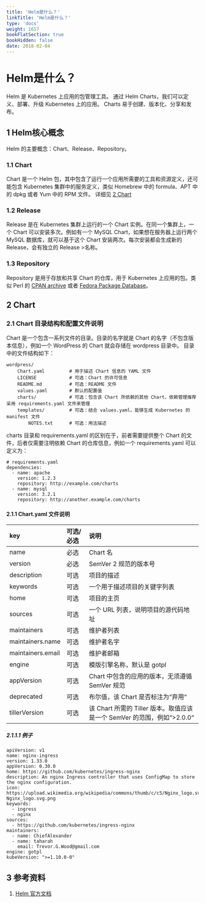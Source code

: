 ```yaml
---
title: 'Helm是什么？'
linkTitle: 'Helm是什么？'
type: 'docs'
weight: 1657
bookFlatSection: true
bookHidden: false
date: 2018-02-04
---
```

# Helm是什么？

Helm 是 Kubernetes 上应用的包管理工具。
通过 Helm Charts，我们可以定义、部署、升级 Kubernetes 上的应用。
Charts 易于创建、版本化、分享和发布。

## 1 Helm核心概念
Helm 的主要概念：Chart、Release、Repository。

### 1.1 Chart
Chart 是一个 Helm 包，其中包含了运行一个应用所需要的工具和资源定义，还可能包含 Kubernetes 集群中的服务定义，类似 Homebrew 中的 formula、APT 中的 dpkg 或者 Yum 中的 RPM 文件。
详细见 [2 Chart](#2-chart)

### 1.2 Release
Release 是在 Kubernetes 集群上运行的一个 Chart 实例。在同一个集群上，一个 Chart 可以安装多次。例如有一个 MySQL Chart，如果想在服务器上运行两个 MySQL 数据库，就可以基于这个 Chart 安装两次。每次安装都会生成新的 Release，会有独立的 Release >名称。 

### 1.3 Repository
Repository 是用于存放和共享 Chart 的仓库，用于 Kubernetes 上应用的包。类似 Perl 的 [CPAN archive](https://www.cpan.org/) 或者 [Fedora Package Database](https://admin.fedoraproject.org/pkgdb/)。

## 2 Chart
### 2.1 Chart 目录结构和配置文件说明
Chart 是一个包含一系列文件的目录。目录的名字就是 Chart 的名字（不包含版本信息），例如一个 WordPress 的 Chart 就会存储在 wordpress 目录中。
目录中的文件结构如下：

```text
wordpress/
    Chart.yaml         # 用于描述 Chart 信息的 YAML 文件
    LICENSE            # 可选：Chart 的许可信息
    README.md          # 可选：README 文件
    values.yaml        # 默认的配置值
    charts/            # 可选：包含该 Chart 所依赖的其他 Chart，依赖管理推荐采用 requirements.yaml 文件来管理
    templates/         # 可选：结合 values.yaml，能够生成 Kubernetes 的 manifest 文件
        NOTES.txt      # 可选：用法描述
```

charts 目录和 requirements.yaml 的区别在于，前者需要提供整个 Chart 的文件，后者仅需要注明依赖 Chart 的仓库信息，例如一个 requirements.yaml 可以定义为：

```text
# requirements.yaml
dependencies:
  - name: apache
    version: 1.2.3
    repository: http://example.com/charts
  - name: mysql
    version: 3.2.1
    repository: http://another.example.com/charts
```

#### 2.1.1 Chart.yaml 文件说明

| key               | 可选/必选 | 说明                                                                    |
| :---------------- | :-------- | :---------------------------------------------------------------------- |
| name              | 必选      | Chart 名                                                                |
| version           | 必选      | SemVer 2 规范的版本号                                                   |
| description       | 可选      | 项目的描述                                                              |
| keywords          | 可选      | 一个用于描述项目的关键字列表                                            |
| home              | 可选      | 项目的主页                                                              |
| sources           | 可选      | 一个 URL 列表，说明项目的源代码地址                                     |
| maintainers       | 可选      | 维护者列表                                                              |
| maintainers.name  | 可选      | 维护者名字                                                              |
| maintainers.email | 可选      | 维护者邮箱                                                              |
| engine            | 可选      | 模版引擎名称，默认是 gotpl                                              |
| appVersion        | 可选      | Chart 中包含的应用的版本，无须遵循 SemVer 规范                          |
| deprecated        | 可选      | 布尔值，该 Chart 是否标注为“弃用“                                       |
| tillerVersion     | 可选      | 该 Chart 所需的 Tiller 版本。取值应该是一个 SemVer 的范围，例如“>2.0.0“ |

##### 2.1.1.1 例子

```text
apiVersion: v1
name: nginx-ingress
version: 1.33.0
appVersion: 0.30.0
home: https://github.com/kubernetes/ingress-nginx
description: An nginx Ingress controller that uses ConfigMap to store the nginx configuration.
icon: https://upload.wikimedia.org/wikipedia/commons/thumb/c/c5/Nginx_logo.svg/500px-Nginx_logo.svg.png
keywords:
  - ingress
  - nginx
sources:
  - https://github.com/kubernetes/ingress-nginx
maintainers:
  - name: ChiefAlexander
  - name: taharah
    email: Trevor.G.Wood@gmail.com
engine: gotpl
kubeVersion: ">=1.10.0-0"
```

## 3 参考资料
1. [Helm 官方文档](https://helm.sh/)
